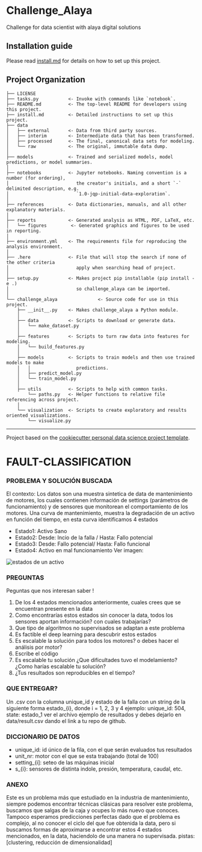 # Challenge_Alaya

Challenge for data scientist with alaya digital solutions
  
## Installation guide

Please read [install.md](install.md) for details on how to set up this project.

## Project Organization

    ├── LICENSE
    ├── tasks.py           <- Invoke with commands like `notebook`.
    ├── README.md          <- The top-level README for developers using this project.
    ├── install.md         <- Detailed instructions to set up this project.
    ├── data
    │   ├── external       <- Data from third party sources.
    │   ├── interim        <- Intermediate data that has been transformed.
    │   ├── processed      <- The final, canonical data sets for modeling.
    │   └── raw            <- The original, immutable data dump.
    │
    ├── models             <- Trained and serialized models, model predictions, or model summaries.
    │
    ├── notebooks          <- Jupyter notebooks. Naming convention is a number (for ordering),
    │                         the creator's initials, and a short `-` delimited description, e.g.
    │                         `1.0-jqp-initial-data-exploration`.
    │
    ├── references         <- Data dictionaries, manuals, and all other explanatory materials.
    │
    ├── reports            <- Generated analysis as HTML, PDF, LaTeX, etc.
    │   └── figures         <- Generated graphics and figures to be used in reporting.
    │
    ├── environment.yml    <- The requirements file for reproducing the analysis environment.
    │
    ├── .here              <- File that will stop the search if none of the other criteria
    │                         apply when searching head of project.
    │
    ├── setup.py           <- Makes project pip installable (pip install -e .)
    │                         so challenge_alaya can be imported.
    │
    └── challenge_alaya               <- Source code for use in this project.
        ├── __init__.py    <- Makes challenge_alaya a Python module.
        │
        ├── data           <- Scripts to download or generate data.
        │   └── make_dataset.py
        │
        ├── features       <- Scripts to turn raw data into features for modeling.
        │   └── build_features.py
        │
        ├── models         <- Scripts to train models and then use trained models to make
        │   │                 predictions.
        │   ├── predict_model.py
        │   └── train_model.py
        │
        ├── utils          <- Scripts to help with common tasks.
            └── paths.py   <- Helper functions to relative file referencing across project.
        │
        └── visualization  <- Scripts to create exploratory and results oriented visualizations.
            └── visualize.py

---
Project based on the [cookiecutter personal data science project template](https://github.com/Giocrisrai/cookiecutter-personal).

# FAULT-CLASSIFICATION

### PROBLEMA Y SOLUCIÓN BUSCADA
El contexto: Los datos son una muestra sintetica de data de mantenimiento de motores, los cuales contienen información de settings (parámetros de funcionamiento) y de sensores que monitorean el comportamiento de los motores. Una curva de mantenimiento, muestra la degradación de un activo en función del tiempo, en esta curva identificamos 4 estados

* Estado1: Activo Sano
* Estado2: Desde: Incio de la falla / Hasta: Fallo potencial
* Estado3: Desde: Fallo potencial/ Hasta: Fallo funcional
* Estado4: Activo en mal funcionamiento
Ver imagen:

![estados de un activo](https://github.com/alaya-digital-solutions/challenges/blob/main/fault-classification/images/states.png)


### PREGUNTAS
Peguntas que nos interesan saber ! 

1. De los 4 estados mencionados anteriormente, cuales crees que se encuentran presente en la data
2. Como encontrarías estos estados sin conocer la data, todos los sensores aportan información? con cuales trabajarías?
3. Que tipo de algoritmos no supervisados se adaptan a este problema
4. Es factible el deep learning para descubrir estos estados
5. Es escalable la solución para todos los motores? o debes hacer el análisis por motor?
6. Escribe el código
7. Es escalable tu solución ¿Que dificultades tuvo el modelamiento? ¿Como harías escalable tu solución? 
8. ¿Tus resultados son reproducibles en el tiempo?

### QUE ENTREGAR?

Un .csv con la columna unique_id y estado de la falla con un string de la siguiente forma
estado_{i}, donde i = 1, 2, 3 y 4
ejemplo: unique_id: 504, state: estado_1
ver el archivo ejemplo de resultados y debes dejarlo en 
data/result.csv
dando el link a tu repo de github.

### DICCIONARIO DE DATOS
* unique_id: id único de la fila, con el que serán evaluados tus resultados
* unit_nr: motor con el que se esta trabajando (total de 100)
* setting_{i]: seteo de las máquinas inicial
* s_{i}: sensores de distinta indole, presión, temperatura, caudal, etc.

### ANEXO
Este es un problema más que estudiado en la industria de mantenimiento, siempre podemos encontrar técnicas clásicas para resolver este problema, buscamos que salgas de la caja y ocupes lo más nuevo que conoces. Tampoco esperamos predicciones perfectas dado que el problema es complejo, al no conocer el ciclo del que fue obtenida la data, pero si buscamos formas de aproximarse a encontrar estos 4 estados mencionados, en la data, haciendolo de una manera no supervisada.
pistas: [clustering, reducción de dimensionalidad]

